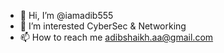 - 👋 Hi, I’m @iamadib555
- 👀 I’m interested CyberSec & Networking
- 📫 How to reach me adibshaikh.aa@gmail.com

<!---
iamadib555/iamadib555 is a ✨ special ✨ repository because its `README.md` (this file) appears on your GitHub profile.
You can click the Preview link to take a look at your changes.
--->
